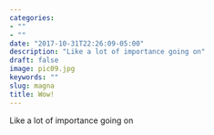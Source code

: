 ```yaml
---
categories:
- ""
- ""
date: "2017-10-31T22:26:09-05:00"
description: "Like a lot of importance going on"
draft: false
image: pic09.jpg
keywords: ""
slug: magna
title: Wow!
---
```


Like a lot of importance going on